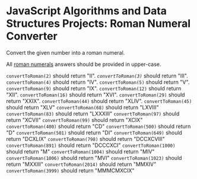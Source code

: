 # JavaScript Algorithms and Data Structures Projects: Roman Numeral Converter

Convert the given number into a roman numeral.

All [roman numerals](https://www.mathsisfun.com/roman-numerals.html) answers should be provided in upper-case.

`convertToRoman(2)` should return "II".
*`convertToRoman(3)`* should return "III".
`convertToRoman(4)` should return "IV".
`convertToRoman(5)` should return "V".
`convertToRoman(9)` should return "IX".
`convertToRoman(12)` should return "XII".
`convertToRoman(16)` should return "XVI".
`convertToRoman(29)` should return "XXIX".
`convertToRoman(44)` should return "XLIV".
`convertToRoman(45)` should return "XLV"
`convertToRoman(68)` should return "LXVIII"
`convertToRoman(83)` should return "LXXXIII"
`convertToRoman(97)` should return "XCVII"
`convertToRoman(99)` should return "XCIX"
`convertToRoman(400)` should return "CD"
`convertToRoman(500)` should return "D"
`convertToRoman(501)` should return "DI"
`convertToRoman(649)` should return "DCXLIX"
`convertToRoman(798)` should return "DCCXCVIII"
`convertToRoman(891)` should return "DCCCXCI"
`convertToRoman(1000)` should return "M"
`convertToRoman(1004)` should return "MIV"
`convertToRoman(1006)` should return "MVI"
`convertToRoman(1023)` should return "MXXIII"
`convertToRoman(2014)` should return "MMXIV"
`convertToRoman(3999)` should return "MMMCMXCIX"
